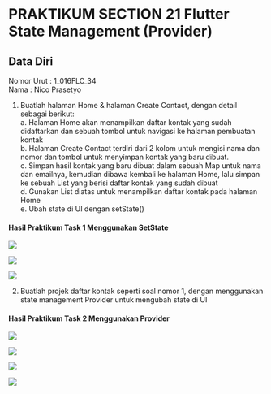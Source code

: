 # PRAKTIKUM SECTION 21 Flutter State Management (Provider)

## Data Diri
Nomor Urut  : 1_016FLC_34 <br>
Nama        : Nico Prasetyo <br>

1. Buatlah halaman Home & halaman Create Contact, dengan detail sebagai berikut: <br>
a. Halaman Home akan menampilkan daftar kontak yang sudah didaftarkan dan sebuah tombol untuk navigasi ke halaman pembuatan kontak <br>
b. Halaman Create Contact terdiri dari 2 kolom untuk mengisi nama dan nomor dan tombol untuk menyimpan kontak yang baru dibuat. <br>
c. Simpan hasil kontak yang baru dibuat dalam sebuah Map untuk nama dan emailnya, kemudian dibawa kembali ke halaman Home, lalu simpan ke sebuah List yang berisi daftar kontak yang sudah dibuat <br>
d. Gunakan List diatas untuk menampilkan daftar kontak pada halaman Home <br>
e. Ubah state di UI dengan setState() <br>

#### Hasil Praktikum Task 1 Menggunakan SetState

![](../screenshots/Screenshot_EmptyScreenPraktikumTask1.png)

![](../screenshots/Screenshot_HalCreateNewContactPraktikumTask1.png)

![](../screenshots/Screenshot_ListContactPraktikumTask1.png)

2. Buatlah projek daftar kontak seperti soal nomor 1, dengan menggunakan state management Provider untuk mengubah state di UI

#### Hasil Praktikum Task 2 Menggunakan Provider

![](../screenshots/Screenshot_EmptyScreenPraktikumTask2.png)

![](../screenshots/Screenshot_HalCreateNewContactPraktikumTask2(Validate).png)

![](../screenshots/Screenshot_HalCreateNewContactPraktikumTask2.png)

![](../screenshots/Screenshot_ListContactPraktikumTask2.png)
